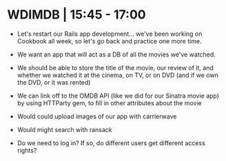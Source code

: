 # WDIMDB | 15:45 - 17:00
  - Let's restart our Rails app development... we've been working on Cookbook all week, so let's go back and practice one more time.

  - We want an app that will act as a DB of all the movies we've watched.
  - We should be able to store the title of the movie, our review of it, and whether we watched it at the cinema, on TV, or on DVD (and if we own the DVD, or it was rented)
  - We can link off to the OMDB API (like we did for our Sinatra movie app) by using HTTParty gem, to fill in other attributes about the movie
  - Would could upload images of our app with carrierwave
  - Would might search with ransack
  - Do we need to log in? If so, do different users get different access rights?

